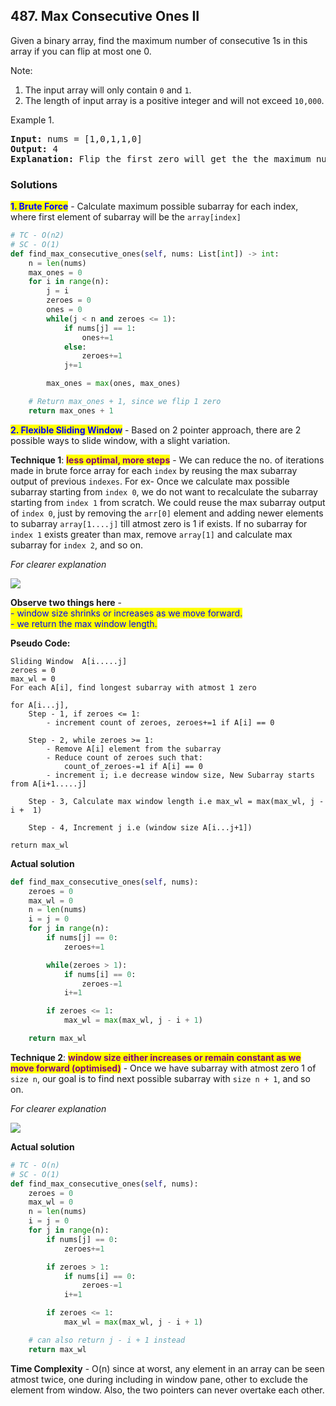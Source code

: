 ## 487.  Max Consecutive Ones II

Given a binary array, find the maximum number of consecutive 1s in this array if you can flip at most one 0.

Note:

1. The input array will only contain `0` and `1`.
2. The length of input array is a positive integer and will not exceed `10,000`.

Example 1.

<pre>
<b>Input:</b> nums = [1,0,1,1,0]
<b>Output:</b> 4
<b>Explanation:</b> Flip the first zero will get the the maximum number of consecutive 1s. After flipping, the maximum number of consecutive 1s is 4.
</pre>

### Solutions

<mark style="color:blue;">**1. Brute Force**</mark> - Calculate maximum possible subarray for each index, where first element of subarray will be the `array[index]`

```python
# TC - O(n2)
# SC - O(1)
def find_max_consecutive_ones(self, nums: List[int]) -> int:
    n = len(nums)
    max_ones = 0
    for i in range(n):
        j = i
        zeroes = 0
        ones = 0
        while(j < n and zeroes <= 1):
            if nums[j] == 1:
                ones+=1
            else:
                zeroes+=1   
            j+=1

        max_ones = max(ones, max_ones)

	# Return max_ones + 1, since we flip 1 zero
    return max_ones + 1
```

<mark style="color:blue;">**2. Flexible Sliding Window**</mark> - Based on 2 pointer approach, there are 2 possible ways to slide window, with a slight variation.

**Technique 1**: <mark style="color:purple;">**less optimal, more steps**</mark> -  We can reduce the no. of iterations made in brute force array for each `index` by reusing the max subarray output of previous `indexes`. For ex- Once we calculate max possible subarray starting from `index 0`, we do not want to recalculate the subarray starting from `index 1` from scratch. We could reuse the max subarray output of `index 0`, just by removing the `arr[0]` element and adding newer elements to subarray `array[1....j]` till atmost zero is 1 if exists. If no subarray for `index 1` exists greater than max, remove `array[1]` and calculate max subarray for `index 2`, and so on.

_For clearer explanation_

![](../../.gitbook/assets/variable\_window\_size.jpeg)

**Observe two things here** - \
<mark style="color:blue;"> - window size shrinks or increases as we move forward.</mark> \
<mark style="color:blue;">  - we return the max window length.</mark>

**Pseudo Code:**

```
Sliding Window  A[i.....j]
zeroes = 0
max_wl = 0
For each A[i], find longest subarray with atmost 1 zero

for A[i...j],
	Step - 1, if zeroes <= 1:
		- increment count of zeroes, zeroes+=1 if A[i] == 0

	Step - 2, while zeroes >= 1:
		- Remove A[i] element from the subarray
		- Reduce count of zeroes such that:
			count_of_zeroes-=1 if A[i] == 0
		- increment i; i.e decrease window size, New Subarray starts from A[i+1.....j]

	Step - 3, Calculate max window length i.e max_wl = max(max_wl, j - i +  1)

	Step - 4, Increment j i.e (window size A[i...j+1])

return max_wl
```

**Actual solution**

```python
def find_max_consecutive_ones(self, nums):
    zeroes = 0
    max_wl = 0
    n = len(nums)
    i = j = 0
	for j in range(n):
    	if nums[j] == 0:
    		zeroes+=1

    	while(zeroes > 1):
    		if nums[i] == 0:
    			zeroes-=1
    		i+=1

		if zeroes <= 1:
            max_wl = max(max_wl, j - i + 1)

	return max_wl
```

**Technique 2**: <mark style="color:purple;">**window size either increases or remain constant as we move forward (optimised)**</mark> - Once we have subarray with atmost zero 1 of `size n`, our goal is to find next possible subarray with `size n + 1`, and so on.

_For clearer explanation_

![](<../../.gitbook/assets/fixed\_window\_size.jpeg>)

**Actual solution**

```python
# TC - O(n)
# SC - O(1)
def find_max_consecutive_ones(self, nums):
    zeroes = 0
    max_wl = 0
    n = len(nums)
    i = j = 0
    for j in range(n):
    	if nums[j] == 0:
            zeroes+=1

    	if zeroes > 1:
            if nums[i] == 0:
                zeroes-=1
            i+=1

    	if zeroes <= 1:
            max_wl = max(max_wl, j - i + 1)

	# can also return j - i + 1 instead
	return max_wl
```

**Time Complexity** - O(n) since at worst, any element in an  array can be seen atmost twice, one during including in window pane, other to exclude the element from window. Also, the two pointers can never overtake each other.

